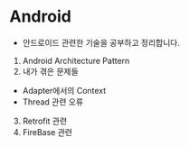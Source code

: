 # Android

* 안드로이드 관련한 기술을 공부하고 정리합니다.

1. Android Architecture Pattern
2. 내가 겪은 문제들
 * Adapter에서의 Context
 * Thread 관련 오류
3. Retrofit 관련
4. FireBase 관련
